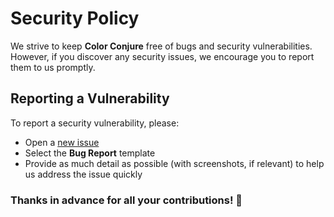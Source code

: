 # Security Policy

We strive to keep **Color Conjure** free of bugs and security vulnerabilities. However, if you discover any security issues, we encourage you to report them to us promptly.

## Reporting a Vulnerability

To report a security vulnerability, please:

- Open a [new issue](https://github.com/utk09-NCL/color-palette-generator/issues/new/choose)
- Select the **Bug Report** template
- Provide as much detail as possible (with screenshots, if relevant) to help us address the issue quickly

### Thanks in advance for all your contributions! 🌟
